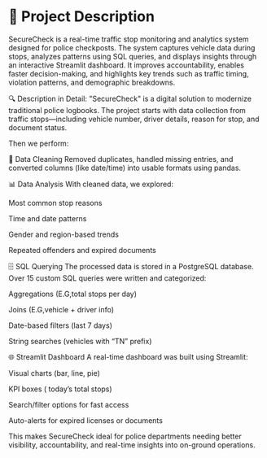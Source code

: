 # 📘 Project Description
SecureCheck is a real-time traffic stop monitoring and analytics system designed for police checkposts. The system captures vehicle data during stops, analyzes patterns using SQL queries, and displays insights through an interactive Streamlit dashboard. It improves accountability, enables faster decision-making, and highlights key trends such as traffic timing, violation patterns, and demographic breakdowns.

🔍 Description in Detail:
"SecureCheck" is a digital solution to modernize traditional police logbooks. The project starts with data collection from traffic stops—including vehicle number, driver details, reason for stop, and document status.

Then we perform:

🔄 Data Cleaning
Removed duplicates, handled missing entries, and converted columns (like date/time) into usable formats using pandas.

📊 Data Analysis
With cleaned data, we explored:

Most common stop reasons

Time and date patterns

Gender and region-based trends

Repeated offenders and expired documents

🗄️ SQL Querying
The processed data is stored in a PostgreSQL database. Over 15 custom SQL queries were written and categorized:

Aggregations (E.G,total stops per day)

Joins (E.G,vehicle + driver info)

Date-based filters (last 7 days)

String searches (vehicles with “TN” prefix)

🌐 Streamlit Dashboard
A real-time dashboard was built using Streamlit:

Visual charts (bar, line, pie)

KPI boxes ( today’s total stops)

Search/filter options for fast access

Auto-alerts for expired licenses or documents

This makes SecureCheck ideal for police departments needing better visibility, accountability, and real-time insights into on-ground operations.

